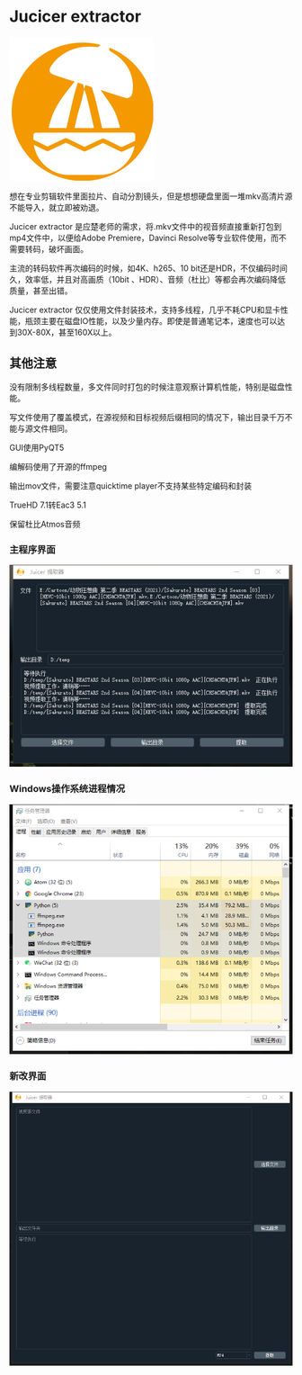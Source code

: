 #  Jucicer extractor

![](img/juicer_icon.svg)

想在专业剪辑软件里面拉片、自动分割镜头，但是想想硬盘里面一堆mkv高清片源不能导入，就立即被劝退。

Jucicer extractor 是应楚老师的需求，将.mkv文件中的视音频直接重新打包到mp4文件中，以便给Adobe Premiere，Davinci Resolve等专业软件使用，而不需要转码，破坏画面。

主流的转码软件再次编码的时候，如4K、h265、10 bit还是HDR，不仅编码时间久，效率低，并且对高画质（10bit 、HDR）、音频（杜比）等都会再次编码降低质量，甚至出错。

Jucicer extractor 仅仅使用文件封装技术，支持多线程，几乎不耗CPU和显卡性能，瓶颈主要在磁盘IO性能，以及少量内存。即使是普通笔记本，速度也可以达到30X-80X，甚至160X以上。



##  其他注意

没有限制多线程数量，多文件同时打包的时候注意观察计算机性能，特别是磁盘性能。

写文件使用了覆盖模式，在源视频和目标视频后缀相同的情况下，输出目录千万不能与源文件相同。

GUI使用PyQT5

编解码使用了开源的ffmpeg

输出mov文件，需要注意quicktime player不支持某些特定编码和封装

TrueHD 7.1转Eac3 5.1

保留杜比Atmos音频



### 主程序界面

![](img/02.png)

### Windows操作系统进程情况

![](img/01.png)

### 新改界面

![](img/04.png)

